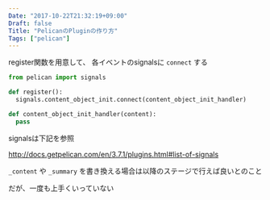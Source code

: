 ```yaml
---
Date: "2017-10-22T21:32:19+09:00"
Draft: false
Title: "PelicanのPluginの作り方"
Tags: ["pelican"]
---
```


register関数を用意して、 各イベントのsignalsに `connect` する

```python
from pelican import signals

def register():
  signals.content_object_init.connect(content_object_init_handler)

def content_object_init_handler(content):
  pass
```

signalsは下記を参照

http://docs.getpelican.com/en/3.7.1/plugins.html#list-of-signals

`_content` や `_summary` を書き換える場合は以降のステージで行えば良いとのこと

だが、一度も上手くいっていない
